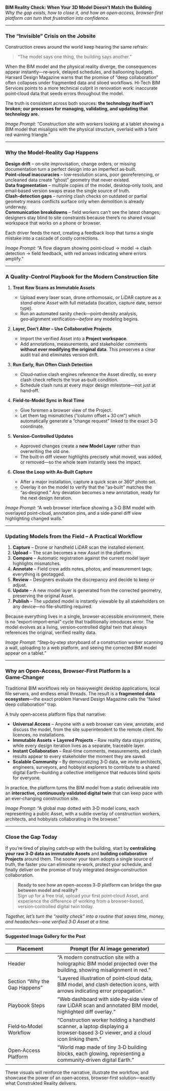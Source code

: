 **BIM Reality Check: When Your 3D Model Doesn’t Match the Building**  
*Why the gap exists, how to close it, and how an open‑access, browser‑first platform can turn that frustration into confidence.*

---

### The “Invisible” Crisis on the Jobsite  

Construction crews around the world keep hearing the same refrain:  

> “The model says one thing, the building says another.”

When the BIM model and the physical reality diverge, the consequences appear instantly—re‑work, delayed schedules, and ballooning budgets. Harvard Design Magazine warns that the promise of “deep collaboration” often collapses under fragmented data and siloed workflows. Hi‑Tech BIM Services points to a more technical culprit in renovation work: inaccurate point‑cloud data that seeds errors throughout the model.

The truth is consistent across both sources: **the technology itself isn’t broken; our processes for managing, validating, and updating that technology are.**  

*Image Prompt:* “Construction site with workers looking at a tablet showing a BIM model that misaligns with the physical structure, overlaid with a faint red warning triangle.”  

---

### Why the Model‑Reality Gap Happens  

**Design drift** – on‑site improvisation, change orders, or missing documentation turn a perfect design into an imperfect as‑built.  
**Point‑cloud inaccuracies** – low‑resolution scans, poor georeferencing, or uncleaned data create “ghost” geometry that never existed.  
**Data fragmentation** – multiple copies of the model, desktop‑only tools, and email‑based version swaps erase the single source of truth.  
**Clash‑detection gaps** – running clash checks on outdated or partial geometry means conflicts surface only when demolition is already underway.  
**Communication breakdowns** – field workers can’t see the latest changes; designers stay blind to site constraints because there’s no shared visual workspace that works on a phone or browser.

Each driver feeds the next, creating a feedback loop that turns a single mistake into a cascade of costly corrections.

*Image Prompt:* “A flow diagram showing point‑cloud → model → clash detection → field feedback, with red arrows indicating where errors amplify.”  

---

### A Quality‑Control Playbook for the Modern Construction Site  

1. **Treat Raw Scans as Immutable Assets**  
   - Upload every laser scan, drone orthomosaic, or LiDAR capture as a *stand‑alone Asset* with full metadata (location, capture date, sensor type).  
   - Run an automated sanity check—point‑density analysis, geo‑alignment verification—*before* any modeling begins.  

2. **Layer, Don’t Alter – Use Collaborative Projects**  
   - Import the verified Asset into a **Project workspace**.  
   - Add annotations, measurements, and stakeholder comments **without ever modifying the original data**. This preserves a clear audit trail and eliminates version drift.  

3. **Run Early, Run Often Clash Detection**  
   - Cloud‑native clash engines reference the Asset directly, so every clash check reflects the true as‑built condition.  
   - Schedule clash runs at every major design milestone—not just at hand‑off.  

4. **Field‑to‑Model Sync in Real Time**  
   - Give foremen a browser view of the Project.  
   - Let them tag mismatches (“column offset + 30 cm”) which automatically generate a “change request” linked to the exact 3‑D coordinate.  

5. **Version‑Controlled Updates**  
   - Approved changes create a **new Model Layer** rather than overwriting the old one.  
   - The built‑in diff viewer highlights precisely what moved, was added, or removed—so the whole team instantly sees the impact.  

6. **Close the Loop with As‑Built Capture**  
   - After a major installation, capture a quick scan or 360° photo set.  
   - Overlay it on the model to verify that the “as‑built” matches the “as‑designed.” Any deviation becomes a new annotation, ready for the next design iteration.  

*Image Prompt:* “A web browser interface showing a 3‑D BIM model with overlayed point‑cloud, annotation pins, and a side‑panel diff view highlighting changed walls.”  

---

### Updating Models from the Field – A Practical Workflow  

1. **Capture** – Drone or handheld LiDAR scan the installed element.  
2. **Upload** – The scan becomes a new *Asset* in the platform.  
3. **Compare** – Automatic registration against the current model layer highlights mismatches.  
4. **Annotate** – Field crew adds notes, photos, and measurement tags; everything is geotagged.  
5. **Review** – Designers evaluate the discrepancy and decide to keep or adjust.  
6. **Update** – A new model layer is generated from the corrected geometry, preserving the original Asset.  
7. **Publish** – The updated model is instantly viewable by all stakeholders on any device—no file‑shuttling required.  

Because everything lives in a single, browser‑accessible environment, there is no “export‑import‑email” cycle that traditionally introduces error. The model evolves as a living, version‑controlled digital twin that always references the original, verified reality data.

*Image Prompt:* “Step‑by‑step storyboard of a construction worker scanning a wall, uploading to a web platform, and seeing the corrected BIM model appear on a tablet.”  

---

### Why an Open‑Access, Browser‑First Platform Is a Game‑Changer  

Traditional BIM workflows rely on heavyweight desktop applications, local file servers, and endless email threads. The result is a **fragmented data ecosystem**—the exact problem Harvard Design Magazine calls the “failed deep collaboration” trap.

A truly open‑access platform flips that narrative:

- **Universal Access** – Anyone with a web browser can view, annotate, and discuss the model, from the site superintendent to the remote client. No licences, no installations.  
- **Immutable Assets + Layered Projects** – Raw reality data stays pristine, while every design iteration lives as a separate, traceable layer.  
- **Instant Collaboration** – Real‑time comments, measurements, and clash results appear to every stakeholder the moment they are saved.  
- **Scalable Community** – By democratizing 3‑D data, we invite architects, engineers, surveyors, and hobbyist explorers to contribute to a shared digital Earth—building a collective intelligence that reduces blind spots for everyone.  

In practice, the platform turns the BIM model from a static deliverable into an **interactive, continuously validated digital twin** that can keep pace with an ever‑changing construction site.

*Image Prompt:* “A global map dotted with 3‑D model icons, each representing a public Asset, with a subtle overlay of construction workers, architects, and hobbyists collaborating in the browser.”  

---

### Close the Gap Today  

If you’re tired of playing catch‑up with the building, start by **centralizing your raw 3‑D data as immutable Assets** and **building collaborative Projects** around them. The sooner your team adopts a single source of truth, the faster you can eliminate re‑work, protect your schedule, and finally deliver on the promise of truly integrated design‑construction collaboration.

> **Ready to see how an open‑access 3‑D platform can bridge the gap between model and reality?**  
> Sign up for a free trial, upload your first point‑cloud Asset, and experience the difference of working from a browser‑based, version‑controlled digital twin today.

*Together, let’s turn the “reality check” into a routine that saves time, money, and headaches—one verified 3‑D Asset at a time.*  

---  

**Suggested Image Gallery for the Post**  

| Placement | Prompt (for AI image generator) |
|-----------|---------------------------------|
| Header | “A modern construction site with a holographic BIM model projected over the building, showing misalignment in red.” |
| Section “Why the Gap Happens” | “Layered illustration of point‑cloud data, BIM model, and clash detection icons, with arrows indicating error propagation.” |
| Playbook Steps | “Web dashboard with side‑by‑side view of raw LiDAR scan and annotated BIM model, highlighted diff overlay.” |
| Field‑to‑Model Workflow | “Construction worker holding a handheld scanner, a laptop displaying a browser‑based 3‑D viewer, and a cloud icon linking them.” |
| Open‑Access Platform | “World map made of tiny 3‑D building blocks, each glowing, representing a community‑driven digital Earth.” |

These visuals will reinforce the narrative, illustrate the workflow, and showcase the power of an open‑access, browser‑first solution—exactly what Construkted Reality delivers.
